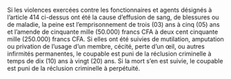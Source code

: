 Si les violences exercées contre les fonctionnaires et agents désignés à l’article 414 ci-dessus ont été la cause d’effusion de sang, de blessures ou de maladie, la peine est l’emprisonnement de trois (03) ans à cinq (05) ans et l’amende de cinquante mille (50.000) francs CFA à deux cent cinquante mille (250.000) francs CFA.
Si elles ont été suivies de mutilation, amputation ou privation de l’usage d’un membre, cécité, perte d’un œil, ou autres infirmités permanentes, le coupable est puni de la réclusion criminelle à temps de dix (10) ans à vingt (20) ans.
Si la mort s’en est suivie, le coupable est puni de la réclusion criminelle à perpétuité.
